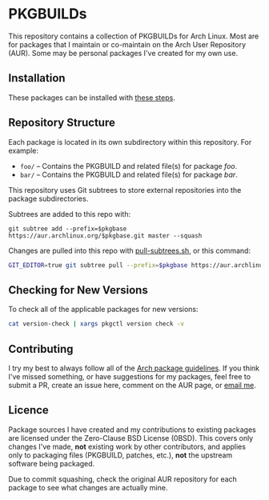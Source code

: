 # PKGBUILDs

This repository contains a collection of PKGBUILDs for Arch Linux. Most are for packages that I maintain or co-maintain on the Arch User Repository (AUR). Some may be personal packages I've created for my own use.

## Installation

These packages can be installed with [these steps](https://wiki.archlinux.org/title/Arch_User_Repository#Installing_and_upgrading_packages).

## Repository Structure

Each package is located in its own subdirectory within this repository. For example:
- `foo/` – Contains the PKGBUILD and related file(s) for package *foo*.
- `bar/` – Contains the PKGBUILD and related file(s) for package *bar*.

This repository uses Git subtrees to store external repositories into the package subdirectories.

Subtrees are added to this repo with: 
```
git subtree add --prefix=$pkgbase https://aur.archlinux.org/$pkgbase.git master --squash
```

Changes are pulled into this repo with [pull-subtrees.sh](https://github.com/AlphaLynx0/PKGBUILDs/blob/master/pull-subtrees.sh), or this command: 
```bash
GIT_EDITOR=true git subtree pull --prefix=$pkgbase https://aur.archlinux.org/$pkgbase.git master --squash
```

## Checking for New Versions

To check all of the applicable packages for new versions:
```bash
cat version-check | xargs pkgctl version check -v
```

## Contributing

I try my best to always follow all of the [Arch package guidelines](https://wiki.archlinux.org/title/Arch_package_guidelines). If you think I've missed something, or have suggestions for my packages, feel free to submit a PR, create an issue here, comment on the AUR page, or [email me](mailto:AlphaLynx@protonmail.com).

## Licence

Package sources I have created and my contributions to existing packages are licensed under the Zero-Clause BSD License (0BSD). This covers only changes I've made, **not** existing work by other contributors, and applies only to packaging files (PKGBUILD, patches, etc.), **not** the upstream software being packaged.

Due to commit squashing, check the original AUR repository for each package to see what changes are actually mine.
